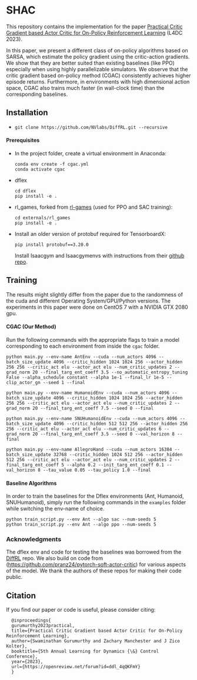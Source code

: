 # SHAC

This repository contains the implementation for the paper [Practical Critic Gradient based Actor Critic for On-Policy Reinforcement Learning](https://openreview.net/forum?id=ddl_4qQKFmY) (L4DC 2023).

In this paper, we present a different class of on-policy algorithms based on SARSA, which estimate the policy gradient using the critic-action gradients. We show that they are better suited than existing baselines (like PPO) especially when using highly parallelizable simulators. We observe that the critic gradient based on-policy method (CGAC) consistently achieves higher episode returns. Furthermore, in environments with high dimensional action space, CGAC also trains much faster (in wall-clock time) than the corresponding baselines.

## Installation

- `git clone https://github.com/NVlabs/DiffRL.git --recursive`

#### Prerequisites

- In the project folder, create a virtual environment in Anaconda:

  ```
  conda env create -f cgac.yml
  conda activate cgac
  ```

- dflex

  ```
  cd dflex
  pip install -e .
  ```

- rl_games, forked from [rl-games](https://github.com/Denys88/rl_games) (used for PPO and SAC training):

  ````
  cd externals/rl_games
  pip install -e .
  ````

- Install an older version of protobuf required for TensorboardX:
  ````
  pip install protobuf==3.20.0
  ````

  Install Isaacgym and Isaacgymenvs with instructions from their [github repo](https://github.com/NVIDIA-Omniverse/IsaacGymEnvs).

## Training

The results might slightly differ from the paper due to the randomness of the cuda and different Operating System/GPU/Python versions. The experiments in this paper were done on CentOS 7 with a NVIDIA GTX 2080 gpu.

#### CGAC (Our Method)

Run the following commands with the appropriate flags to train a model corresponding to each environment from inside the `cgac` folder.

```
python main.py --env-name AntEnv --cuda --num_actors 4096 --batch_size_update 4096 --critic_hidden 1024 1024 256 --actor_hidden 256 256 --critic_act elu --actor_act elu --num_critic_updates 2 --grad_norm 20 --final_targ_ent_coeff 3.5 --no_automatic_entropy_tuning False --alpha_schedule constant --alpha 1e-1 --final_lr 1e-5 --clip_actor_gn --seed 1 --final

python main.py --env-name HumanoidEnv --cuda --num_actors 4096 --batch_size_update 4096 --critic_hidden 1024 1024 256 --actor_hidden 256 256 --critic_act elu --actor_act elu --num_critic_updates 2 --grad_norm 20 --final_targ_ent_coeff 7.5 --seed 0 --final

python main.py --env-name SNUHumanoidEnv --cuda --num_actors 4096 --batch_size_update 4096 --critic_hidden 512 512 256 --actor_hidden 256 256 --critic_act elu --actor_act elu --num_critic_updates 6 --grad_norm 20 --final_targ_ent_coeff 3.5 --seed 0 --val_horizon 8 --final

python main.py --env-name AllegroHand --cuda --num_actors 16384 --batch_size_update 32768 --critic_hidden 1024 512 256 --actor_hidden 512 256 --critic_act elu --actor_act elu --num_critic_updates 2 --final_targ_ent_coeff 5 --alpha 0.2 --init_targ_ent_coeff 0.1 --val_horizon 8 --tau_value 0.05 --tau_policy 1.0 --final
```

#### Baseline Algorithms

In order to train the baselines for the Dflex environments (Ant, Humanoid, SNUHumanoid), simply run the following commands in the `examples` folder while switching the env-name of choice.

```
python train_script.py --env Ant --algo sac --num-seeds 5
python train_script.py --env Ant --algo ppo --num-seeds 5
```

### Acknowledgments

The dflex env and code for testing the baselines was borrowed from the [DiffRL](https://github.com/NVlabs/DiffRL.git) repo. We also build on code from (https://github.com/pranz24/pytorch-soft-actor-critic) for various aspects of the model. We thank the authors of these repos for making their code public.

## Citation

If you find our paper or code is useful, please consider citing:
```
  @inproceedings{
  gurumurthy2023practical,
  title={Practical Critic Gradient based Actor Critic for On-Policy Reinforcement Learning},
  author={Swaminathan Gurumurthy and Zachary Manchester and J Zico Kolter},
  booktitle={5th Annual Learning for Dynamics {\&} Control Conference},
  year={2023},
  url={https://openreview.net/forum?id=ddl_4qQKFmY}
  }
```